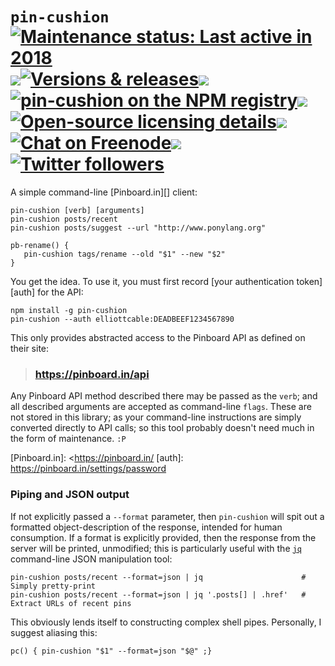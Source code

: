 `pin-cushion` <a target="_blank" href="https://github.com/ELLIOTTCABLE/pin-cushion/pulse/monthly"><img alt='Maintenance status: Last active in 2018' src="https://img.shields.io/maintenance/yes/2018.svg"></a><img src="http://elliottcable.s3.amazonaws.com/p/8x8.png"><a target="_blank" href="https://github.com/ELLIOTTCABLE/pin-cushion/releases"><img alt='Versions & releases' src="https://img.shields.io/npm/v/pin-cushion.svg"></a><img src="http://elliottcable.s3.amazonaws.com/p/8x8.png"><a target="_blank" href="https://npmjs.com/package/pin-cushion"><img alt='pin-cushion on the NPM registry' src="https://img.shields.io/npm/dt/pin-cushion.svg"></a><img src="http://elliottcable.s3.amazonaws.com/p/8x8.png"><a target="_blank" href="COPYING.text"><img alt='Open-source licensing details' src="https://img.shields.io/badge/license-ISC-blue.svg"></a><img src="http://elliottcable.s3.amazonaws.com/p/8x8.png"><a target="_blank" href="http://ell.io/IRC"><img alt='Chat on Freenode' src="https://img.shields.io/badge/chat-IRC-blue.svg"></a><img src="http://elliottcable.s3.amazonaws.com/p/8x8.png"><a target="_blank" href="http://twitter.com/ELLIOTTCABLE"><img alt='Twitter followers' src="https://img.shields.io/twitter/follow/ELLIOTTCABLE.svg?style=flat&label=followers&color=blue"></a>
=============
A simple command-line [Pinboard.in][] client:

    pin-cushion [verb] [arguments]
    pin-cushion posts/recent
    pin-cushion posts/suggest --url "http://www.ponylang.org"

    pb-rename() {
       pin-cushion tags/rename --old "$1" --new "$2"
    }

You get the idea. To use it, you must first record [your authentication token][auth] for the API:

    npm install -g pin-cushion
    pin-cushion --auth elliottcable:DEADBEEF1234567890

This only provides abstracted access to the Pinboard API as defined on their site:
> ### <https://pinboard.in/api>

Any Pinboard API method described there may be passed as the `verb`; and all described arguments are
accepted as command-line `flags`. These are not stored in this library; as your command-line
instructions are simply converted directly to API calls; so this tool probably doesn't need much in
the form of maintenance. `:P`

   [Pinboard.in]: <https://pinboard.in/
   [auth]: <https://pinboard.in/settings/password>

### Piping and JSON output
If not explicitly passed a `--format` parameter, then `pin-cushion` will spit out a formatted
object-description of the response, intended for human consumption. If a format is explicitly
provided, then the response from the server will be printed, unmodified; this is particularly useful
with the [`jq`](https://stedolan.github.io/jq/) command-line JSON manipulation tool:

    pin-cushion posts/recent --format=json | jq                      # Simply pretty-print
    pin-cushion posts/recent --format=json | jq '.posts[] | .href'   # Extract URLs of recent pins

This obviously lends itself to constructing complex shell pipes. Personally, I suggest aliasing
this:

    pc() { pin-cushion "$1" --format=json "$@" ;}
